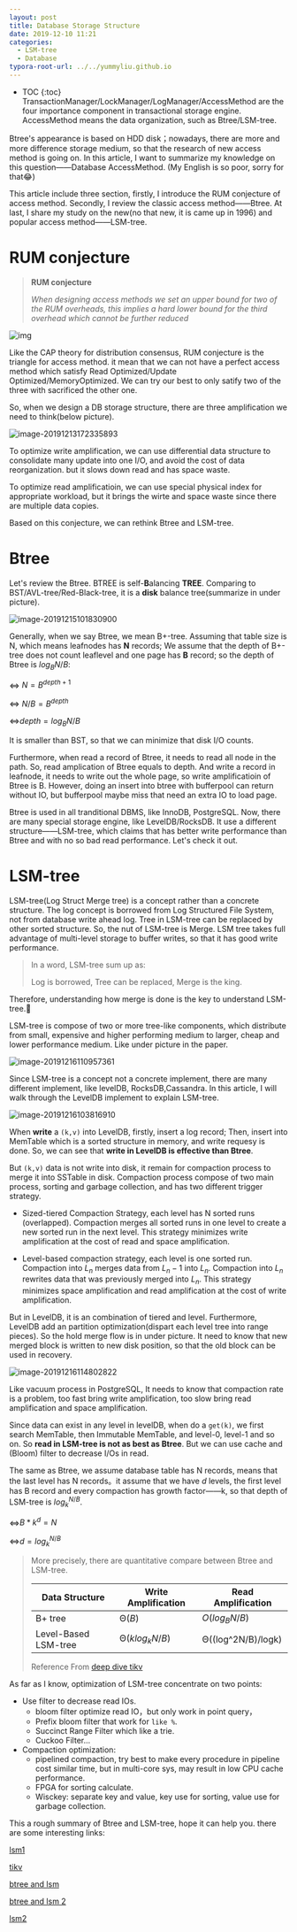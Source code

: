 ```yaml
---
layout: post
title: Database Storage Structure
date: 2019-12-10 11:21
categories:
  - LSM-tree
  - Database
typora-root-url: ../../yummyliu.github.io
---
```

* TOC
{:toc}
TransactionManager/LockManager/LogManager/AccessMethod are the four importance component in transactional storage engine. AccessMethod means the data organization, such as Btree/LSM-tree. 

Btree's appearance is based on HDD disk；nowadays, there are more and more difference storage medium, so that the research of new access method is going on. In this article, I want to summarize my knowledge on this question——Database AccessMethod. (My English is so poor, sorry for that😂)

This article include three section, firstly, I introduce the RUM conjecture of access method. Secondly, I review the classic access method——Btree. At last, I share my study on the new(no that new, it is came up in 1996) and popular access method——LSM-tree. 

# RUM conjecture

> **RUM conjecture**
>
> *When designing access methods we set an upper bound for two of the RUM overheads, this implies a hard lower bound for the third overhead which cannot be further reduced*

![img](/image/1212-rum.png)

Like the CAP theory for distribution consensus, RUM conjecture is the triangle for access method. it mean that we can not have a perfect access method which satisfy Read Optimized/Update Optimized/MemoryOptimized. We can try our best to only satify two of the three with sacrificed the other one.

So, when we design a DB storage structure, there are three amplification we need to think(below picture).



![image-20191213172335893](/image/1212-storage.png)

To optimize write amplification, we can use differential data structure to consolidate many update into one I/O, and avoid the cost of data reorganization. but it slows down read and has space waste.

To optimize read amplificatioin, we can use special physical index for appropriate workload, but it brings the wirte and space waste since there are multiple data copies.

Based on this conjecture, we can rethink Btree and LSM-tree.

# Btree

Let's review the Btree. BTREE is self-**B**alancing **TREE**. Comparing to BST/AVL-tree/Red-Black-tree, it is a **disk** balance tree(summarize in under picture). 

![image-20191215101830900](/image/1212-BBB.png)

Generally, when we say Btree, we mean B+-tree. Assuming that table size is N, which means leafnodes has **N** records; We assume that the depth of B+-tree does not count leaflevel and one page has **B** record; so the depth of Btree is $log_{B}N/B$:

<=> $N = B^{depth+1}$

<=> $N/B = B^{depth}$

<=>$depth = log_{B}N/B$

It is smaller than BST, so that we can minimize that disk I/O counts.

Furthermore, when read a record of Btree, it needs to read all node in the path. So, read amplication of Btree equals to depth. And write a record in leafnode, it needs to write out the whole page, so write amplificatioin of Btree is B. However, doing an insert into btree with bufferpool can return without IO, but bufferpool maybe miss that need an extra IO to load page.

Btree is used in all tranditional DBMS, like InnoDB, PostgreSQL. Now, there are many special storage engine, like LevelDB/RocksDB. It use a different structure——LSM-tree, which claims that has better write performance than Btree and with no so bad read performance. Let's check it out.

# LSM-tree

LSM-tree(Log Struct Merge tree) is a concept rather than a concrete structure. The log concept is borrowed from Log Structured File System, not from database write ahead log. Tree in LSM-tree can be replaced by other sorted structure. So, the nut of LSM-tree is Merge. LSM tree takes full advantage of multi-level storage to buffer writes, so that it has good write performance.

> In a word, LSM-tree sum up as:
>
> Log is borrowed, Tree can be replaced, Merge is the king.

Therefore, understanding how merge is done is the key to understand LSM-tree. 

LSM-tree is compose of two or more tree-like components, which distribute from small, expensive and higher performing medium to larger, cheap and lower performance medium. Like under picture in the paper.

![image-20191216110957361](/image/1212-level.png)

Since LSM-tree is a concept not a concrete implement, there are many different implement, like levelDB, RocksDB,Cassandra. In this article, I will walk through the LevelDB implement to explain LSM-tree.

![image-20191216103816910](/image/1212-leveldb.png)

When **write** a `(k,v)` into LevelDB, firstly, insert a log record; Then, insert into MemTable which is a sorted structure in memory, and write requesy is done. So, we can see that **write in LevelDB is effective than Btree**. 

But `(k,v)` data is not write into disk, it remain for compaction process to merge it into SSTable in disk. Compaction process compose of two main process, sorting and garbage collection, and has two different trigger strategy.

+ Sized-tiered Compaction Strategy, each level has N sorted runs (overlapped). Compaction merges all sorted runs in one level to create a new sorted run in the next level. This strategy minimizes write amplification at the cost of read and space amplification.

+ Level-based compaction strategy, each level is one sorted run. Compaction into $L_n$ merges data from $L_n-1$ into $L_n$. Compaction into $L_n$ rewrites data that was previously merged into $L_n$.   This strategy minimizes space amplification and read amplification at the cost of write amplification.

But in LevelDB, it is an combination of tiered and level. Furthermore, LevelDB add an partition optimization(dispart each level tree into range pieces). So the hold merge flow is in under picture. It need to know that new merged block is written to new disk position, so that the old block can be used in recovery. 

![image-20191216114802822](/image/1212-leveldb-compact.png)

Like vacuum process in PostgreSQL, It needs to know that compaction rate is a problem, too fast bring write amplification, too slow bring read amplification and space amplification.

Since data can exist in any level in levelDB, when do a `get(k)`, we first search MemTable, then Immutable MemTable, and level-0, level-1 and so on.  So **read in LSM-tree is not as best as Btree**. But we can use cache and (Bloom) filter to decrease I/Os in read.

The same as Btree, we assume database table has  N records, means that the last level has N records。it assume that we have $d$ levels, the first level has B record and every compaction has growth factor——k, so that depth of LSM-tree is $log_{k}^{N/B}$.

<=>$B*k^d = N$

<=>$d=log_{k}^{N/B}$

> More precisely, there are quantitative compare between Btree and LSM-tree.
>
> | Data Structure       | Write Amplification | Read Amplification |
> | -------------------- | ------------------- | ------------------ |
> | B+ tree              | Θ($B$)              | $O(log_{B}N/B)$    |
> | Level-Based LSM-tree | Θ($klog_{k}{N/B}$)  | Θ((log^2N/B)/logk) |
>
>  Reference From [deep dive tikv](https://tikv.github.io/deep-dive-tikv/key-value-engine/B-Tree-vs-Log-Structured-Merge-Tree.html)

As far as I know, optimization of LSM-tree concentrate on two points:

+ Use filter to decrease read IOs. 
  + bloom filter optimize read IO，but only work in point query，
  + Prefix bloom filter that work for `like %`.
  + Succinct Range Filter which like a trie.
  + Cuckoo Filter...
+ Compaction optimization:
  + pipelined compaction, try best to make every procedure in pipeline cost similar time, but in multi-core sys, may result in low CPU cache performance.
  + FPGA for sorting calculate.
  + Wisckey: separate key and value, key use for sorting, value use for garbage collection.

This a rough summary of Btree and LSM-tree, hope it can help you. there are some interesting links:

[lsm1](https://www.slideshare.net/ssuser7e134a/log-structured-merge-tree)

[tikv](https://tikv.github.io/deep-dive-tikv/key-value-engine/B-Tree-vs-Log-Structured-Merge-Tree.html)

[btree and lsm](https://av.tib.eu/media/42855)

[btree and lsm 2](http://smalldatum.blogspot.com/2015/11/read-write-space-amplification-b-tree.html)

[lsm2](https://medium.com/databasss/on-disk-io-part-3-lsm-trees-8b2da218496f)